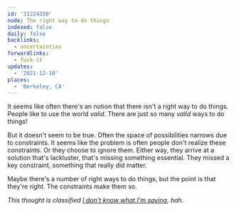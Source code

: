 ```yaml
---
id: '31224350'
node: The right way to do things
indexed: false
daily: false
backlinks:
  - uncertainties
forwardlinks:
  - fuck-it
updates:
  - '2021-12-10'
places:
  - 'Berkeley, CA'
---
```

It seems like often there's an notion that there isn't a right way to do things. People like to use the world *valid*. There are just so many *valid* ways to do things!

But it doesn't seem to be true. Often the space of possibilities narrows due to constraints. It seems like the problem is often people don't realize these constraints. Or they choose to ignore them. Either way, they arrive at a solution that's lackluster, that's missing something essential. They missed a key constraint, something that really did matter. 

Maybe there's a number of right ways to do things, but the point is that they're *right*. The constraints make them so. 

*This thought is classified [I don't know what I'm saying](fuck-it.md), hah.*
